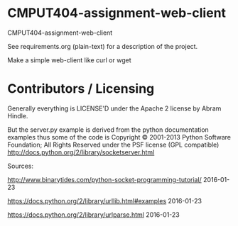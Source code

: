 CMPUT404-assignment-web-client
==============================

CMPUT404-assignment-web-client

See requirements.org (plain-text) for a description of the project.

Make a simple web-client like curl or wget

Contributors / Licensing
========================

Generally everything is LICENSE'D under the Apache 2 license by Abram Hindle.

But the server.py example is derived from the python documentation
examples thus some of the code is Copyright © 2001-2013 Python
Software Foundation; All Rights Reserved under the PSF license (GPL
compatible) http://docs.python.org/2/library/socketserver.html

Sources:

http://www.binarytides.com/python-socket-programming-tutorial/ 2016-01-23


https://docs.python.org/2/library/urllib.html#examples 2016-01-23


https://docs.python.org/2/library/urlparse.html 2016-01-23